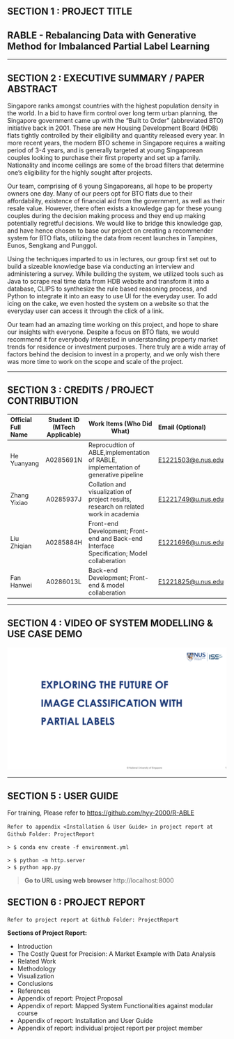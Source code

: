 ## SECTION 1 : PROJECT TITLE
## RABLE - Rebalancing Data with Generative Method for Imbalanced Partial Label Learning

---

## SECTION 2 : EXECUTIVE SUMMARY / PAPER ABSTRACT
Singapore ranks amongst countries with the highest population density in the world. In a bid to have firm control over long term urban planning, the Singapore government came up with the “Built to Order” (abbreviated BTO) initiative back in 2001. These are new Housing Development Board (HDB) flats tightly controlled by their eligibility and quantity released every year. In more recent years, the modern BTO scheme in Singapore requires a waiting period of 3-4 years, and is generally targeted at young Singaporean couples looking to purchase their first property and set up a family. Nationality and income ceilings are some of the broad filters that determine one’s eligibility for the highly sought after projects. 


Our team, comprising of 6 young Singaporeans, all hope to be property owners one day. Many of our peers opt for BTO flats due to their affordability, existence of financial aid from the government, as well as their resale value. However, there often exists a knowledge gap for these young couples during the decision making process and they end up making potentially regretful decisions. We would like to bridge this knowledge gap, and have hence chosen to base our project on creating a recommender system for BTO flats, utilizing the data from recent launches in Tampines, Eunos, Sengkang and Punggol. 


Using the techniques imparted to us in lectures, our group first set out to build a sizeable knowledge base via conducting an interview and administering a survey. While building the system, we utilized tools such as Java to scrape real time data from HDB website and transform it into a database, CLIPS to synthesize the rule based reasoning process, and Python to integrate it into an easy to use UI for the everyday user. To add icing on the cake, we even hosted the system on a website so that the everyday user can access it through the click of a link.


Our team had an amazing time working on this project, and hope to share our insights with everyone. Despite a focus on BTO flats, we would recommend it for everybody interested in understanding property market trends for residence or investment purposes. There truly are a wide array of factors behind the decision to invest in a property, and we only wish there was more time to work on the scope and scale of the project. 

---

## SECTION 3 : CREDITS / PROJECT CONTRIBUTION

| Official Full Name  | Student ID (MTech Applicable)  | Work Items (Who Did What) | Email (Optional) |
| :------------ |:---------------:| ------| :-----|
| He Yuanyang | A0285691N | Reprocudtion of ABLE,implementation of RABLE, implementation of generative pipeline| E1221503@e.nus.edu |
| Zhang Yixiao | A0285937J | Collation and visualization of project results, research on related work in academia| E1221749@u.nus.edu |
| Liu Zhiqian | A0285884H | Front-end Development; Front-end and Back-end Interface Specification; Model collaberation| E1221696@u.nus.edu |
| Fan Hanwei | A0286013L | Back-end Development; Front-end & model collaberation| E1221825@u.nus.edu |

---

## SECTION 4 : VIDEO OF SYSTEM MODELLING & USE CASE DEMO

[![RABLE](video.png)](https://youtu.be/x92ZJYSoL0E)


---

## SECTION 5 : USER GUIDE

For training, Please refer to https://github.com/hyy-2000/R-ABLE

`Refer to appendix <Installation & User Guide> in project report at Github Folder: ProjectReport`

```
> $ conda env create -f environment.yml
```

```
> $ python -m http.server
> $ python app.py
```
> **Go to URL using web browser** http://localhost:8000


## SECTION 6 : PROJECT REPORT

`Refer to project report at Github Folder: ProjectReport`

**Sections of Project Report:**
- Introduction
- The Costly Quest for Precision: A Market Example with Data Analysis
- Related Work
- Methodology
- Visualization
- Conclusions
- References
- Appendix of report: Project Proposal
- Appendix of report: Mapped System Functionalities against modular course
- Appendix of report: Installation and User Guide
- Appendix of report: individual project report per project member
